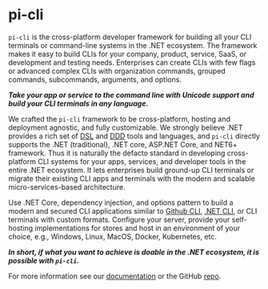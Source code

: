 ﻿# pi-cli
`pi-cli` is the cross-platform developer framework for building all your CLI terminals or command-line systems in the .NET ecosystem. The framework makes it easy to build CLIs for your company, product, service, SaaS, or development and testing needs. Enterprises can create CLIs with few flags or advanced complex CLIs with organization commands, grouped commands, subcommands, arguments, and options.

***Take your app or service to the command line with Unicode support and build your CLI terminals in any language.***

We crafted the `pi-cli` framework to be cross-platform, hosting and deployment agnostic, and fully customizable. We strongly believe .NET provides a rich set of [DSL](https://docs.microsoft.com/en-us/visualstudio/modeling/about-domain-specific-languages?view=vs-2022) and [DDD](https://docs.microsoft.com/en-us/dotnet/architecture/microservices/microservice-ddd-cqrs-patterns/ddd-oriented-microservice) tools and languages, and `pi-cli` directly supports the .NET (traditional), .NET core, ASP.NET Core, and NET6+ framework. Thus it is naturally the defacto standard in developing cross-platform CLI systems for your apps, services, and developer tools in the entire .NET ecosystem. It lets enterprises build ground-up CLI terminals or migrate their existing CLI apps and terminals with the modern and scalable micro-services-based architecture. 

Use .NET Core, dependency injection, and options pattern to build a modern and secured CLI applications similar to [Github CLI](https://cli.github.com/), [.NET CLI](https://docs.microsoft.com/en-us/dotnet/core/tools/), or CLI terminals with custom formats. Configure your server, provide your self-hosting implementations for stores and host in an environment of your choice, e.g., Windows, Linux, MacOS, Docker, Kubernetes, etc.

***In short, if what you want to achieve is doable in the .NET ecosystem, it is possible with `pi-cli`.***

For more information see our [documentation](https://docs.perpetualintelligence.com/articles/pi-cli/intro.html) or the GitHub [repo](https://github.com/perpetualintelligence/cli).